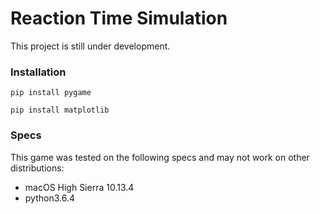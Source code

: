 # Reaction Time Simulation

This project is still under development.

### Installation

`pip install pygame`

`pip install matplotlib`

### Specs

This game was tested on the following specs and may not work on other distributions:
* macOS High Sierra 10.13.4
* python3.6.4